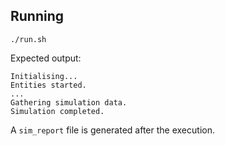 ## Running

```
./run.sh
```

Expected output:

```
Initialising...
Entities started.
...
Gathering simulation data.
Simulation completed.
```

A `sim_report` file is generated after the execution.

